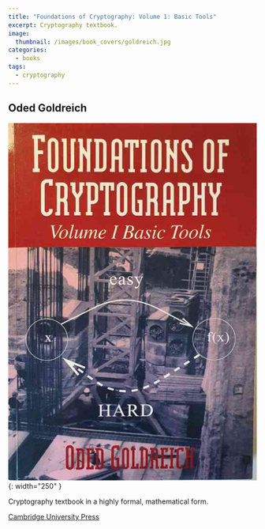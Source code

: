 ```yaml
---
title: "Foundations of Cryptography: Volume 1: Basic Tools"
excerpt: Cryptography textbook.
image:
  thumbnail: /images/book_covers/goldreich.jpg
categories:
  - books
tags:
  - cryptography
---
```



## Oded Goldreich


![alt text](/images/book_covers/goldreich.jpg "Title"){: width="250" }

Cryptography textbook in a highly formal, mathematical form.


[Cambridge University Press](https://www.cambridge.org/core/books/foundations-of-cryptography/B61B6AD235D2034D511A5FF740415166/)





